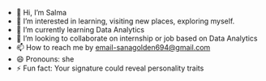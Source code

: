 - 👋 Hi, I’m Salma
- 👀 I’m interested in learning, visiting new places, exploring myself.
- 🌱 I’m currently learning Data Analytics
- 💞️ I’m looking to collaborate on internship or job based on Data Analytics
- 📫 How to reach me by email-sanagolden694@gmail.com
- 😄 Pronouns: she
- ⚡ Fun fact: Your signature could reveal personality traits

<!---

salma735/salma735 is a ✨ special ✨ repository because its `README.md` (this file) appears on your GitHub profile.
You can click the Preview link to take a look at your changes.
--->
